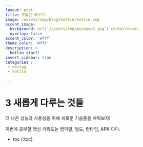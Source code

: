 ```yaml
---
layout: post
title: 코틀린 배우기
image: /assets/img/blog/kotlin/kotlin.png
accent_image: 
  background: url('/assets/img/me/wave3.jpg') center/cover
  overlay: false
accent_color: '#fff'
theme_color: '#fff'
description: >
  kotlin start!
invert_sidebar: true
categories :
 - devlog	
 - kotlin

---
```


# 3 새롭게 다루는 것들 

더 나은 성능과 사용성을 위해 새로운 기술들을 배워보자!

이번에 공부할 핵심 키워드는 컴파일, 빌드, 런타임, APK 이다.

* toc
{:toc}


